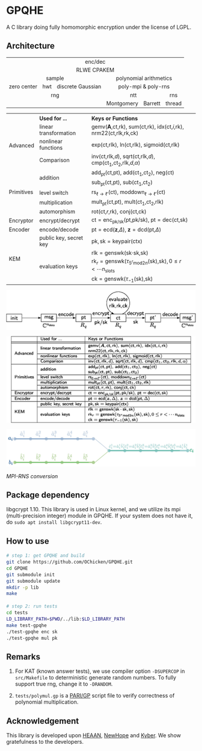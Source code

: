 # GPQHE

A C library doing fully homomorphic encryption under the license of LGPL.

## Architecture

<table>
<tr>
  <td colspan="6" style="text-align: center">enc/dec</td>
</tr>
<tr>
  <td colspan="6" style="text-align: center">RLWE CPAKEM</td>
</tr>
<tr>
  <td colspan="3" style="text-align: center">sample</td>
  <td colspan="3" style="text-align: center">polynomial arithmetics</td>
</tr>
<tr>
  <td style="text-align: center">zero center</td>
  <td style="text-align: center">hwt</td>
  <td style="text-align: center">discrete Gaussian</td>
  <td colspan="3" style="text-align: center">poly-mpi &amp; poly-rns</td>
</tr>
<tr>
  <td colspan="3" style="text-align: center">rng</td>
  <td colspan="2" style="text-align: center">ntt</td>
  <td style="text-align: center">rns</td>
</tr>
<tr>
  <td colspan="3" style="text-align: center"></td>
  <td style="text-align: center">Montgomery</td>
  <td style="text-align: center">Barrett</td>
  <td style="text-align: center">thread</td>
</tr>
</table>

<table>
<tr class="header">
  <th style="text-align: left;"></th>
  <th style="text-align: left;">Used for ...</th>
  <th style="text-align: left;">Keys or Functions</th>
</tr>
<tr>
  <td rowspan="3" style="text-align: left;">Advanced</td>
  <td style="text-align: left;">linear transformation</td>
  <td style="text-align: left;">
    <span class="math inline">gemv(<strong>A</strong>,ct,rk)</span>,
    <span class="math inline">sum(ct,rk)</span>,
    <span class="math inline">idx(ct,<em>i</em>,rk)</span>,
    <span class="math inline">nrm22(ct,rlk,rk,ck)</span>
  </td>
</tr>
<tr>
  <td style="text-align: left;">nonlinear functions</td>
  <td style="text-align: left;">
    <span class="math inline">exp(ct,rlk)</span>,
    <span class="math inline">ln(ct,rlk)</span>,
    <span class="math inline">sigmoid(ct,rlk)</span>
  </td>
</tr>
<tr>
  <td style="text-align: left;">Comparison</td>
  <td style="text-align: left;">
    <span class="math inline">inv(ct,rlk,<em>d</em>)</span>,
    <span class="math inline">sqrt(ct,rlk,<em>d</em>)</span>,
    <span class="math inline">cmp(ct<sub>1</sub>,ct<sub>2</sub>,rlk,<em>d</em>,<em>α</em>)</span>
  </td>
</tr>
<tr>
  <td rowspan="5" style="text-align: left;">Primitives</td>
  <td rowspan="2" style="text-align: left;">addition</td>
  <td style="text-align: left;">
    <span class="math inline">add<sub>pt</sub>(ct,pt)</span>,
    <span class="math inline">add(ct<sub>1</sub>,ct<sub>2</sub>)</span>,
    <span class="math inline">neg(ct)</span>
  </td>
</tr>
<tr>
  <td style="text-align: left;">
    <span class="math inline">sub<sub>pt</sub>(ct,pt)</span>,
    <span class="math inline">sub(ct<sub>1</sub>,ct<sub>2</sub>)</span>
  </td>
</tr>
<tr>
  <td style="text-align: left;">level switch</td>
  <td style="text-align: left;">
    <span class="math inline">rs<sub>ℓ → ℓ′</sub>(ct)</span>,
    <span class="math inline">moddown<sub>ℓ → ℓ′</sub>(ct)</span>
  </td>
</tr>
<tr>
  <td style="text-align: left;">multiplication</td>
  <td style="text-align: left;">
    <span class="math inline">mult<sub>pt</sub>(ct,pt)</span>,
    <span class="math inline">mult(ct<sub>1</sub>,ct<sub>2</sub>,rlk)</span>
  </td>
</tr>
<tr>
  <td style="text-align: left;">automorphism</td>
  <td style="text-align: left;">
    <span class="math inline">rot(ct,<em>r</em>,rk)</span>,
    <span class="math inline">conj(ct,ck)</span>
  </td>
</tr>
<tr>
  <td style="text-align: left;">Encryptor</td>
  <td style="text-align: left;">encrypt/decrypt</td>
  <td style="text-align: left;">
    <span class="math inline">ct = enc<sub>pk/sk</sub>(pt,pk/sk)</span>,
    <span class="math inline">pt = dec(ct,sk)</span>
  </td>
</tr>
<tr>
  <td style="text-align: left;">Encoder</td>
  <td style="text-align: left;">encode/decode</td>
  <td style="text-align: left;">
    <span class="math inline">pt = ecd(<strong>z</strong>,<em>Δ</em>)</span>,
    <span class="math inline"><strong>z</strong> = dcd(pt,<em>Δ</em>)</span>
  </td>
</tr>
<tr>
<td rowspan="4" style="text-align: left;">KEM</td>
<td style="text-align: left;">public key, secret key</td>
  <td style="text-align: left;">
    <span class="math inline">pk, sk = keypair(ctx)</span>
  </td>
</tr>
<tr>
<td rowspan="3" style="text-align: left;">evaluation keys</td>
<td style="text-align: left;">
  <span class="math inline">rlk = genswk(sk⋅sk,sk)</span>
</td>
</tr>
<tr>
  <td style="text-align: left;">
    <span class="math inline">rk<sub><em>r</em></sub> = genswk(<em>τ</em><sub>5<sup><em>r</em></sup>mod2<em>n</em></sub>(sk),sk), 0 ≤ <em>r</em> &lt; ⋯<em>n</em><sub>slots</sub></span>
  </td>
</tr>
<tr>
  <td style="text-align: left;">
    <span class="math inline">ck = genswk(<em>τ</em><sub>−1</sub>(sk),sk)</span>
  </td>
</tr>
</table>

![HE workflow](doc/he-workflow.jpg)

![Supported algorithms in GPQHE](doc/gpqhe.jpg)

![MPI-RNS conversion](doc/NTT_MPI-RNS.jpg)

*MPI-RNS conversion*

## Package dependency

libgcrypt 1.10. This library is used in Linux kernel, and we utilize its mpi (multi-precision integer) module in GPQHE. If your system does not have it, do `sudo apt install libgcrypt11-dev`.

## How to use

```sh
# step 1: get GPQHE and build
git clone https://github.com/OChicken/GPQHE.git
cd GPQHE
git submodule init
git submodule update
mkdir -p lib
make

# step 2: run tests
cd tests
LD_LIBRARY_PATH=$PWD/../lib:$LD_LIBRARY_PATH
make test-gpqhe
./test-gpqhe enc sk
./test-gpqhe mul pk
```

## Remarks

1. For KAT (known answer tests), we use compiler option `-DSUPERCOP` in `src/Makefile` to deterministic generate random numbers. To fully support true rng, change it to `-DRANDOM`.

2. `tests/polymul.gp` is a [PARI/GP](https://pari.math.u-bordeaux.fr/) script file to verify correctness of polynomial multiplication.

## Acknowledgement

This library is developed upon [HEAAN](https://github.com/snucrypto/HEAAN), [NewHope](https://newhopecrypto.org/) and [Kyber](https://pq-crystals.org/kyber/). We show gratefulness to the developers.

